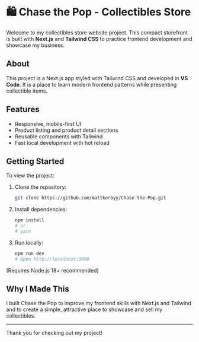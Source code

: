 # 🛍️ Chase the Pop - Collectibles Store

Welcome to my collectibles store website project. This compact storefront is built with **Next.js** and **Tailwind CSS** to practice frontend development and showcase my business.

## About

This project is a Next.js app styled with Tailwind CSS and developed in **VS Code**. It is a place to learn modern frontend patterns while presenting collectible items.

## Features

- Responsive, mobile-first UI
- Product listing and product detail sections
- Reusable components with Tailwind
- Fast local development with hot reload

## Getting Started

To view the project:

1. Clone the repository:

    ```bash
    git clone https://github.com/mattkerbyy/Chase-the-Pop.git
    ```

2. Install dependencies:

    ```bash
    npm install
    # or
    # yarn
    ```

3. Run locally:

    ```bash
    npm run dev
    # Open http://localhost:3000
    ```

(Requires Node.js 18+ recommended)

## Why I Made This

I built Chase the Pop to improve my frontend skills with Next.js and Tailwind and to create a simple, attractive place to showcase and sell my collectibles.

---

Thank you for checking out my project!
